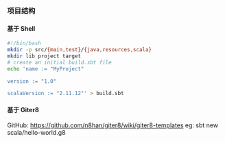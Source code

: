 ### 项目结构
#### 基于 Shell
```BASH
#!/bin/bash
mkdir -p src/{main,test}/{java,resources,scala}
mkdir lib project target
# create an initial build.sbt file
echo 'name := "MyProject"

version := "1.0"

scalaVersion := "2.11.12"' > build.sbt
```
#### 基于 Giter8
GitHub: https://github.com/n8han/giter8/wiki/giter8-templates
eg: sbt new scala/hello-world.g8
